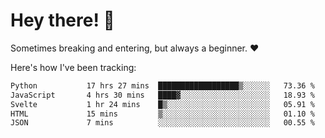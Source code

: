 # Hey there! 👋
Sometimes breaking and entering, but always a beginner. ❤️

Here's how I've been tracking:
<!--START_SECTION:waka-->

```txt
Python           17 hrs 27 mins  ██████████████████▒░░░░░░   73.36 %
JavaScript       4 hrs 30 mins   ████▓░░░░░░░░░░░░░░░░░░░░   18.93 %
Svelte           1 hr 24 mins    █▒░░░░░░░░░░░░░░░░░░░░░░░   05.91 %
HTML             15 mins         ▒░░░░░░░░░░░░░░░░░░░░░░░░   01.10 %
JSON             7 mins          ░░░░░░░░░░░░░░░░░░░░░░░░░   00.55 %
```

<!--END_SECTION:waka-->
